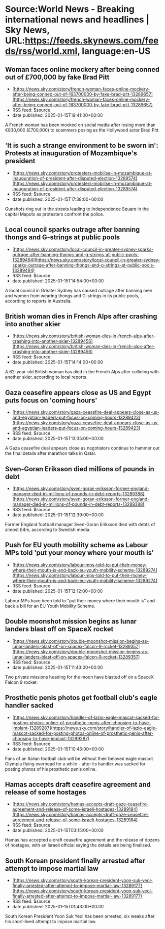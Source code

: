 # Source:World News - Breaking international news and headlines | Sky News, URL:https://feeds.skynews.com/feeds/rss/world.xml, language:en-US

## Woman faces online mockery after being conned out of &#163;700,000 by fake Brad Pitt
 - [https://news.sky.com/story/french-woman-faces-online-mockery-after-being-conned-out-of-163700000-by-fake-brad-pitt-13289657](https://news.sky.com/story/french-woman-faces-online-mockery-after-being-conned-out-of-163700000-by-fake-brad-pitt-13289657)
 - RSS feed: $source
 - date published: 2025-01-15T19:41:00+00:00

A French woman has been mocked on social media after losing more than &#8364;830,000 (&#163;700,000) to scammers posing as the Hollywood actor Brad Pitt.

## 'It is such a strange environment to be sworn in': Protests at inauguration of Mozambique's president
 - [https://news.sky.com/story/protesters-mobilise-in-mozambique-at-inauguration-of-president-after-disputed-election-13289574](https://news.sky.com/story/protesters-mobilise-in-mozambique-at-inauguration-of-president-after-disputed-election-13289574)
 - RSS feed: $source
 - date published: 2025-01-15T17:38:00+00:00

Gunshots ring out in the streets leading to Independence Square in the capital Maputo as protesters confront the police.

## Local council sparks outrage after banning thongs and G-strings at public pools
 - [https://news.sky.com/story/local-council-in-greater-sydney-sparks-outrage-after-banning-thongs-and-g-strings-at-public-pools-13289494](https://news.sky.com/story/local-council-in-greater-sydney-sparks-outrage-after-banning-thongs-and-g-strings-at-public-pools-13289494)
 - RSS feed: $source
 - date published: 2025-01-15T14:54:00+00:00

A local council in Greater Sydney has caused outrage after banning men and women from wearing thongs and G-strings in its public pools, according to reports in Australia.

## British woman dies in French Alps after crashing into another skier
 - [https://news.sky.com/story/british-woman-dies-in-french-alps-after-crashing-into-another-skier-13289456](https://news.sky.com/story/british-woman-dies-in-french-alps-after-crashing-into-another-skier-13289456)
 - RSS feed: $source
 - date published: 2025-01-15T14:14:00+00:00

A 62-year-old British woman has died in the French Alps after colliding with another skier, according to local reports.

## Gaza ceasefire appears close as US and Egypt puts focus on 'coming hours'
 - [https://news.sky.com/story/gaza-ceasefire-deal-appears-close-as-us-and-egyptian-leaders-put-focus-on-coming-hours-13289423](https://news.sky.com/story/gaza-ceasefire-deal-appears-close-as-us-and-egyptian-leaders-put-focus-on-coming-hours-13289423)
 - RSS feed: $source
 - date published: 2025-01-15T13:35:00+00:00

A Gaza ceasefire deal appears close as negotiators continue to hammer out the final details after marathon talks in Qatar.

## Sven-Goran Eriksson died millions of pounds in debt
 - [https://news.sky.com/story/sven-goran-eriksson-former-england-manager-died-in-millions-of-pounds-in-debt-reports-13289388](https://news.sky.com/story/sven-goran-eriksson-former-england-manager-died-in-millions-of-pounds-in-debt-reports-13289388)
 - RSS feed: $source
 - date published: 2025-01-15T12:39:00+00:00

Former England football manager Sven-Goran Eriksson died with debts of almost &#163;4m, according to Swedish media.

## Push for EU youth mobility scheme as Labour MPs told 'put your money where your mouth is'
 - [https://news.sky.com/story/labour-mps-told-to-put-their-money-where-their-mouth-is-and-back-eu-youth-mobility-scheme-13289274](https://news.sky.com/story/labour-mps-told-to-put-their-money-where-their-mouth-is-and-back-eu-youth-mobility-scheme-13289274)
 - RSS feed: $source
 - date published: 2025-01-15T12:12:00+00:00

Labour MPs have been told to "put their money where their mouth is" and back a bill for an EU Youth Mobility Scheme.

## Double moonshot mission begins as lunar landers blast off on SpaceX rocket
 - [https://news.sky.com/story/double-moonshot-mission-begins-as-lunar-landers-blast-off-on-spacex-falcon-9-rocket-13289357](https://news.sky.com/story/double-moonshot-mission-begins-as-lunar-landers-blast-off-on-spacex-falcon-9-rocket-13289357)
 - RSS feed: $source
 - date published: 2025-01-15T11:43:00+00:00

Two private missions heading for the moon have blasted off on a SpaceX Falcon 9 rocket.

## Prosthetic penis photos get football club's eagle handler sacked
 - [https://news.sky.com/story/handler-of-lazio-eagle-mascot-sacked-for-posting-photos-online-of-prosthetic-penis-after-choosing-to-have-implant-13289287](https://news.sky.com/story/handler-of-lazio-eagle-mascot-sacked-for-posting-photos-online-of-prosthetic-penis-after-choosing-to-have-implant-13289287)
 - RSS feed: $source
 - date published: 2025-01-15T10:45:00+00:00

Fans of an Italian football club will be without their beloved eagle mascot Olympia flying overhead for a while - after its handler was sacked&#160;for posting photos of his prosthetic penis online.

## Hamas accepts draft ceasefire agreement and release of some hostages
 - [https://news.sky.com/story/hamas-accepts-draft-gaze-ceasefire-agreement-and-release-of-some-israeli-hostages-13289184](https://news.sky.com/story/hamas-accepts-draft-gaze-ceasefire-agreement-and-release-of-some-israeli-hostages-13289184)
 - RSS feed: $source
 - date published: 2025-01-15T03:15:00+00:00

Hamas has accepted a draft ceasefire agreement and the release of dozens of hostages, with an Israeli official saying the details are being finalised.

## South Korean president finally arrested after attempt to impose martial law
 - [https://news.sky.com/story/south-korean-president-yoon-suk-yeol-finally-arrested-after-attempt-to-impose-martial-law-13289177](https://news.sky.com/story/south-korean-president-yoon-suk-yeol-finally-arrested-after-attempt-to-impose-martial-law-13289177)
 - RSS feed: $source
 - date published: 2025-01-15T01:43:00+00:00

South Korean President Yoon Suk Yeol has been arrested, six weeks after his short-lived attempt to impose martial law.

